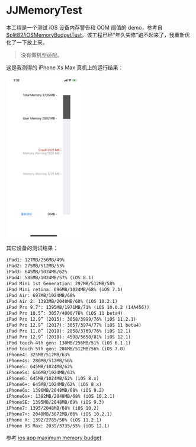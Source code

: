# JJMemoryTest
本工程是一个测试 iOS 设备内存警告和 OOM 阈值的 demo，参考自 [Split82/iOSMemoryBudgetTest](https://github.com/Split82/iOSMemoryBudgetTest)，该工程已经“年久失修”跑不起来了，我重新优化了一下放上来。

> 没有做机型适配。

这是我测得的 iPhone Xs Max 真机上的运行结果：

<img src="./MDImages/JJMemoryTest 01.jpeg" width="40%" />

其它设备的测试结果：

```
iPad1: 127MB/256MB/49%
iPad2: 275MB/512MB/53%
iPad3: 645MB/1024MB/62%
iPad4: 585MB/1024MB/57% (iOS 8.1)
iPad Mini 1st Generation: 297MB/512MB/58%
iPad Mini retina: 696MB/1024MB/68% (iOS 7.1)
iPad Air: 697MB/1024MB/68%
iPad Air 2: 1383MB/2048MB/68% (iOS 10.2.1)
iPad Pro 9.7": 1395MB/1971MB/71% (iOS 10.0.2 (14A456))
iPad Pro 10.5”: 3057/4000/76% (iOS 11 beta4)
iPad Pro 12.9” (2015): 3058/3999/76% (iOS 11.2.1)
iPad Pro 12.9” (2017): 3057/3974/77% (iOS 11 beta4)
iPad Pro 11.0” (2018): 2858/3769/76% (iOS 12.1)
iPad Pro 12.9” (2018): 4598/5650/81% (iOS 12.1)
iPod touch 4th gen: 130MB/256MB/51% (iOS 6.1.1)
iPod touch 5th gen: 286MB/512MB/56% (iOS 7.0)
iPhone4: 325MB/512MB/63%
iPhone4s: 286MB/512MB/56%
iPhone5: 645MB/1024MB/62%
iPhone5s: 646MB/1024MB/63%
iPhone6: 645MB/1024MB/62% (iOS 8.x)
iPhone6+: 645MB/1024MB/62% (iOS 8.x)
iPhone6s: 1396MB/2048MB/68% (iOS 9.2)
iPhone6s+: 1392MB/2048MB/68% (iOS 10.2.1)
iPhoneSE: 1395MB/2048MB/69% (iOS 9.3)
iPhone7: 1395/2048MB/68% (iOS 10.2)
iPhone7+: 2040MB/3072MB/66% (iOS 10.2.1)
iPhone X: 1392/2785/50% (iOS 11.2.1)
iPhone XS Max: 2039/3735/55% (iOS 12.1)
```



参考 [ios app maximum memory budget](https://stackoverflow.com/questions/5887248/ios-app-maximum-memory-budget)